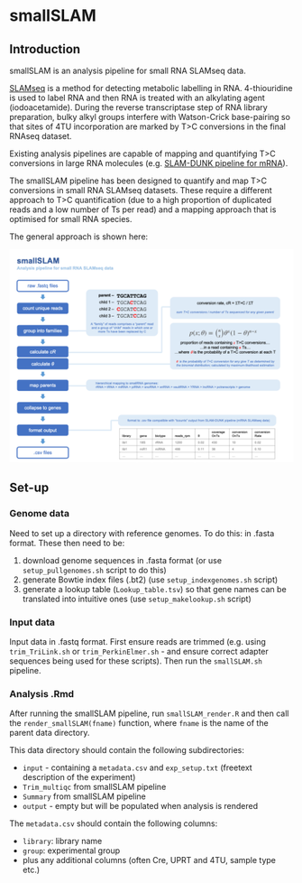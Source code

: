 # smallSLAM

## Introduction 

smallSLAM is an analysis pipeline for small RNA SLAMseq data.  

[SLAMseq](https://www.nature.com/articles/nmeth.4435) is a method for detecting metabolic labelling in RNA.  4-thiouridine is used to label RNA and then RNA is treated with an alkylating agent (iodoacetamide).  During the reverse transcriptase step of RNA library preparation, bulky alkyl groups interfere with Watson-Crick base-pairing so that sites of 4TU incorporation are marked by T>C conversions in the final RNAseq dataset.  

Existing analysis pipelines are capable of mapping and quantifying T>C conversions in large RNA molecules (e.g. [SLAM-DUNK pipeline for mRNA](https://t-neumann.github.io/slamdunk/)).  

The smallSLAM pipeline has been designed to quantify and map T>C conversions in small RNA SLAMseq datasets.  These require a different approach to T>C quantification (due to a high proportion of duplicated reads and a low number of Ts per read) and a mapping approach that is optimised for small RNA species.  

The general approach is shown here:

![](smallSLAM.png)


## Set-up

### Genome data

Need to set up a directory with reference genomes.  To do this: in .fasta format.  These then need to be:  

1) download genome sequences in .fasta format (or use `setup_pullgenomes.sh` script to do this)
2) generate Bowtie index files (.bt2) (use `setup_indexgenomes.sh` script) 
3) generate a lookup table (`Lookup_table.tsv`) so that gene names can be translated into intuitive ones (use `setup_makelookup.sh` script)  


### Input data

Input data in .fastq format.  First ensure reads are trimmed (e.g. using `trim_TriLink.sh` or `trim_PerkinElmer.sh` - and ensure correct adapter sequences being used for these scripts).  Then run the `smallSLAM.sh` pipeline.  


### Analysis .Rmd

After running the smallSLAM pipeline, run `smallSLAM_render.R` and then call the `render_smallSLAM(fname)` function, where `fname` is the name of the parent data directory.  

This data directory should contain the following subdirectories:  

- `input` - containing a `metadata.csv` and `exp_setup.txt` (freetext description of the experiment)
- `Trim_multiqc` from smallSLAM pipeline
- `Summary` from smallSLAM pipeline
- `output` - empty but will be populated when analysis is rendered


The `metadata.csv` should contain the following columns:  

- `library`: library name  
- `group`: experimental group  
- plus any additional columns (often Cre, UPRT and 4TU, sample type etc.)

